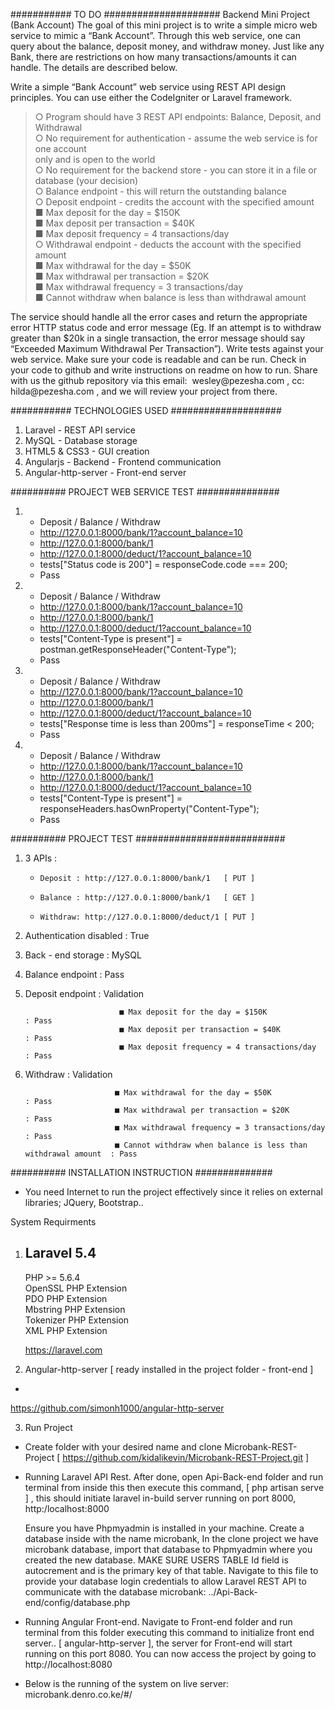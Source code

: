 ########### TO DO #####################
Backend Mini Project (Bank Account)
The goal of this mini project is to write a simple micro web service to mimic a “Bank Account”.
Through this web service, one can query about the balance, deposit money, and withdraw
money. Just like any Bank, there are restrictions on how many transactions/amounts it can
handle. The details are described below.

Write a simple “Bank Account” web service using REST API design principles. You can
use either the CodeIgniter or Laravel framework.
<blockquote>
   ○ Program should have 3 REST API endpoints: Balance, Deposit, and Withdrawal<br/>
   ○ No requirement for authentication - assume the web service is for one account<br/>
   only and is open to the world<br/>
   ○ No requirement for the backend store - you can store it in a file or database (your
   decision)<br/>
   ○ Balance endpoint - this will return the outstanding balance<br/>
   ○ Deposit endpoint - credits the account with the specified amount<br/>
   ■ Max deposit for the day = $150K<br/>
   ■ Max deposit per transaction = $40K<br/>
   ■ Max deposit frequency = 4 transactions/day<br/>
   ○ Withdrawal endpoint - deducts the account with the specified amount<br/>
   ■ Max withdrawal for the day = $50K<br/>
   ■ Max withdrawal per transaction = $20K<br/>
   ■ Max withdrawal frequency = 3 transactions/day<br/>
   ■ Cannot withdraw when balance is less than withdrawal amount<br/>
</blockquote>
The service should handle all the error cases and return the appropriate error HTTP
status code and error message (Eg. If an attempt is to withdraw greater than $20k in a
single transaction, the error message should say “Exceeded Maximum Withdrawal Per
Transaction”).
Write tests against your web service.
Make sure your code is readable and can be run.
Check in your code to github and write instructions on readme on how to run.
Share with us the github repository via this email: ​ wesley@pezesha.com​ , cc:
hilda@pezesha.com​ , and we will review your project from there.



########### TECHNOLOGIES USED ####################
1. Laravel             - REST API service<br/>
2. MySQL               - Database storage<br/>
2. HTML5 & CSS3        - GUI creation<br/>
3. Angularjs           - Backend - Frontend communication<br/>
3. Angular-http-server - Front-end server<br/>



########## PROJECT WEB SERVICE TEST ###############
1. - Deposit / Balance / Withdraw <br/>
   - http://127.0.0.1:8000/bank/1?account_balance=10 <br/>
   - http://127.0.0.1:8000/bank/1 <br/>
   - http://127.0.0.1:8000/deduct/1?account_balance=10 <br/>
   - tests["Status code is 200"] = responseCode.code === 200; <br/>
   - Pass

2. - Deposit / Balance / Withdraw
   - http://127.0.0.1:8000/bank/1?account_balance=10 <br/>
   - http://127.0.0.1:8000/bank/1 <br/>
   - http://127.0.0.1:8000/deduct/1?account_balance=10 <br/>
   - tests["Content-Type is present"] = postman.getResponseHeader("Content-Type"); <br/>
   - Pass

3. - Deposit / Balance / Withdraw
   - http://127.0.0.1:8000/bank/1?account_balance=10 <br/>
   - http://127.0.0.1:8000/bank/1 <br/>
   - http://127.0.0.1:8000/deduct/1?account_balance=10 <br/>
   - tests["Response time is less than 200ms"] = responseTime < 200; <br/>
   - Pass  

4. - Deposit / Balance / Withdraw
   - http://127.0.0.1:8000/bank/1?account_balance=10 <br/>
   - http://127.0.0.1:8000/bank/1 <br/>
   - http://127.0.0.1:8000/deduct/1?account_balance=10 <br/>
   - tests["Content-Type is present"] = responseHeaders.hasOwnProperty("Content-Type"); <br/>
   - Pass  



########## PROJECT TEST ###########################
1. 3 APIs :
     -     Deposit : http://127.0.0.1:8000/bank/1   [ PUT ]
     -     Balance : http://127.0.0.1:8000/bank/1   [ GET ]
     -     Withdraw: http://127.0.0.1:8000/deduct/1 [ PUT ]

2. Authentication disabled : True
3. Back - end storage      : MySQL
4. Balance endpoint        : Pass
5. Deposit endpoint        : Validation

                            ■ Max deposit for the day = $150K             : Pass
                            ■ Max deposit per transaction = $40K          : Pass
                            ■ Max deposit frequency = 4 transactions/day  : Pass

6. Withdraw                : Validation

                           ■ Max withdrawal for the day = $50K                            : Pass
                           ■ Max withdrawal per transaction = $20K                        : Pass
                           ■ Max withdrawal frequency = 3 transactions/day                : Pass
                           ■ Cannot withdraw when balance is less than withdrawal amount  : Pass



########## INSTALLATION INSTRUCTION ##############
  - You need Internet to run the project effectively since it relies on external libraries; JQuery, Bootstrap..

System Requirments

1. Laravel 5.4
   -
   PHP >= 5.6.4<br/>
   OpenSSL PHP Extension<br/>
   PDO PHP Extension<br/>
   Mbstring PHP Extension<br/>
   Tokenizer PHP Extension<br/>
   XML PHP Extension<br/>

   https://laravel.com


2. Angular-http-server [ ready installed in the project folder - front-end ]
  -
  https://github.com/simonh1000/angular-http-server    


3. Run Project

  - Create folder with your desired name and clone Microbank-REST-Project [ https://github.com/kidalikevin/Microbank-REST-Project.git ]

  - Running Laravel API Rest.
       After done, open Api-Back-end folder and run terminal from inside this then execute this command, [  php artisan serve    ] , this should initiate laravel in-build server running on port 8000, http:/localhost:8000

       Ensure you have Phpmyadmin is installed in your machine. Create a database inside with the name microbank,
       In the clone project we have microbank database, import that database to Phpmyadmin where you created the new database. MAKE SURE USERS TABLE Id field is autocrement and is the primary key of that table.
       Navigate to this file to provide your database login credentials to allow Laravel REST API to communicate with the database microbank: ../Api-Back-end/config/database.php

  - Running Angular Front-end.
       Navigate to Front-end folder and run terminal from this folder executing this command to initialize front end server.. [ angular-http-server ], the server for Front-end will start running on this port 8080.
       You can now access the project by going to http://localhost:8080

  - Below is the running of the system on live server: microbank.denro.co.ke/#/
